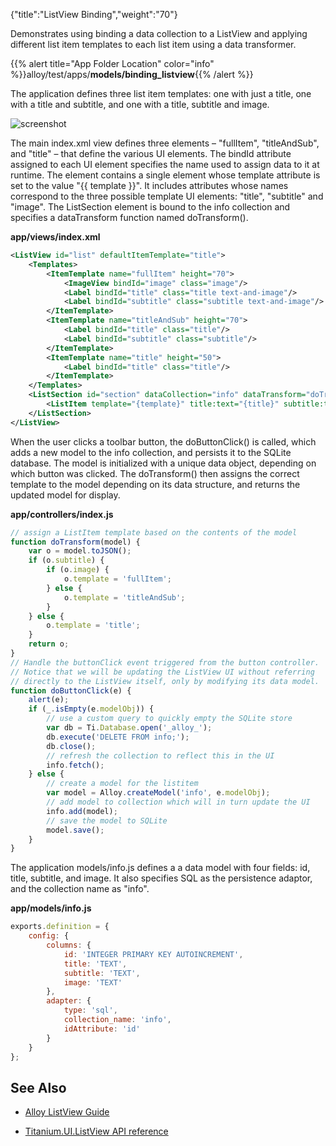 {"title":"ListView Binding","weight":"70"}

Demonstrates using binding a data collection to a ListView and applying different list item templates to each list item using a data transformer.

{{% alert title="App Folder Location" color="info" %}}alloy/test/apps/**models/binding\_listview**{{% /alert %}}

The application defines three list item templates: one with just a title, one with a title and subtitle, and one with a title, subtitle and image.

![screenshot](/Images/appc/download/attachments/41845706/screenshot.png)

The main index.xml view defines three <ItemTemplate/> elements – "fullItem", "titleAndSub", and "title" – that define the various UI elements. The bindId attribute assigned to each UI element specifies the name used to assign data to it at runtime. The <ListSection/> element contains a single <ListItem/> element whose template attribute is set to the value "{{ template }}". It includes attributes whose names correspond to the three possible template UI elements: "title", "subtitle" and "image". The ListSection element is bound to the info collection and specifies a dataTransform function named doTransform().

**app/views/index.xml**

```xml
<ListView id="list" defaultItemTemplate="title">
    <Templates>
        <ItemTemplate name="fullItem" height="70">
            <ImageView bindId="image" class="image"/>
            <Label bindId="title" class="title text-and-image"/>
            <Label bindId="subtitle" class="subtitle text-and-image"/>
        </ItemTemplate>
        <ItemTemplate name="titleAndSub" height="70">
            <Label bindId="title" class="title"/>
            <Label bindId="subtitle" class="subtitle"/>
        </ItemTemplate>
        <ItemTemplate name="title" height="50">
            <Label bindId="title" class="title"/>
        </ItemTemplate>
    </Templates>
    <ListSection id="section" dataCollection="info" dataTransform="doTransform">
        <ListItem template="{template}" title:text="{title}" subtitle:text="{subtitle}" image:image="{image}"/>
    </ListSection>
</ListView>
```

When the user clicks a toolbar button, the doButtonClick() is called, which adds a new model to the info collection, and persists it to the SQLite database. The model is initialized with a unique data object, depending on which button was clicked. The doTransform() then assigns the correct template to the model depending on its data structure, and returns the updated model for display.

**app/controllers/index.js**

```javascript
// assign a ListItem template based on the contents of the model
function doTransform(model) {
    var o = model.toJSON();
    if (o.subtitle) {
        if (o.image) {
            o.template = 'fullItem';
        } else {
            o.template = 'titleAndSub';
        }
    } else {
        o.template = 'title';
    }
    return o;
}
// Handle the buttonClick event triggered from the button controller.
// Notice that we will be updating the ListView UI without referring
// directly to the ListView itself, only by modifying its data model.
function doButtonClick(e) {
    alert(e);
    if (_.isEmpty(e.modelObj)) {
        // use a custom query to quickly empty the SQLite store
        var db = Ti.Database.open('_alloy_');
        db.execute('DELETE FROM info;');
        db.close();
        // refresh the collection to reflect this in the UI
        info.fetch();
    } else {
        // create a model for the listitem
        var model = Alloy.createModel('info', e.modelObj);
        // add model to collection which will in turn update the UI
        info.add(model);
        // save the model to SQLite
        model.save();
    }
}
```

The application models/info.js defines a a data model with four fields: id, title, subtitle, and image. It also specifies SQL as the persistence adaptor, and the collection name as "info".

**app/models/info.js**

```javascript
exports.definition = {
    config: {
        columns: {
            id: 'INTEGER PRIMARY KEY AUTOINCREMENT',
            title: 'TEXT',
            subtitle: 'TEXT',
            image: 'TEXT'
        },
        adapter: {
            type: 'sql',
            collection_name: 'info',
            idAttribute: 'id'
        }
    }
};
```

## See Also

* [Alloy ListView Guide](#undefined)

* [Titanium.UI.ListView API reference](https://docs.appcelerator.com/platform/latest/#!/api/Titanium.UI.ListView)
